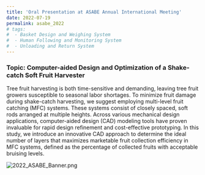```yaml
---
title: 'Oral Presentation at ASABE Annual International Meeting'
date: 2022-07-19
permalink: asabe_2022
# tags:
#  - Basket Design and Weighing System
#  - Human Following and Monitoring System
#  - Unloading and Return System
---
```


### Topic: Computer-aided Design and Optimization of a Shake-catch Soft Fruit Harvester
Tree fruit harvesting is both time-sensitive and demanding, leaving tree fruit growers susceptible to seasonal labor shortages. To minimize fruit damage during shake-catch harvesting, we suggest employing multi-level fruit catching (MFC) systems. These systems consist of closely spaced, soft rods arranged at multiple heights. Across various mechanical design applications, computer-aided design (CAD) modeling tools have proven invaluable for rapid design refinement and cost-effective prototyping. In this study, we introduce an innovative CAD approach to determine the ideal number of layers that maximizes marketable fruit collection efficiency in MFC systems, defined as the percentage of collected fruits with acceptable bruising levels.




<img src="../images/Post_Images/2022/ASABE_2022/2022_ASABE_Banner.png"
     alt="2022_ASABE_Banner.png"
     style="float: left; margin-bottom: 25px;" />


